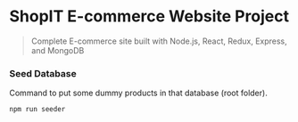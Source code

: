 # ShopIT E-commerce Website Project

> Complete E-commerce site built with Node.js, React, Redux, Express, and MongoDB

### Seed Database

Command to put some dummy products in that database (root folder).

```
npm run seeder
```
